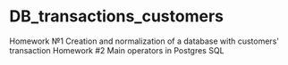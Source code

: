 # DB_transactions_customers
Homework №1 Creation and normalization of a database with customers' transaction
Homework #2 Main operators in Postgres SQL
